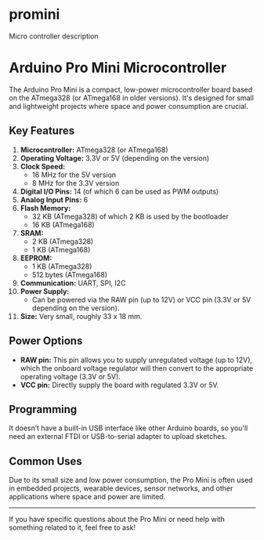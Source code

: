 # promini
Micro controller description
# Arduino Pro Mini Microcontroller

The Arduino Pro Mini is a compact, low-power microcontroller board based on the ATmega328 (or ATmega168 in older versions). It's designed for small and lightweight projects where space and power consumption are crucial.

## Key Features

1. **Microcontroller:** ATmega328 (or ATmega168)
2. **Operating Voltage:** 3.3V or 5V (depending on the version)
3. **Clock Speed:**
   - 16 MHz for the 5V version
   - 8 MHz for the 3.3V version
4. **Digital I/O Pins:** 14 (of which 6 can be used as PWM outputs)
5. **Analog Input Pins:** 6
6. **Flash Memory:** 
   - 32 KB (ATmega328) of which 2 KB is used by the bootloader
   - 16 KB (ATmega168)
7. **SRAM:**
   - 2 KB (ATmega328)
   - 1 KB (ATmega168)
8. **EEPROM:** 
   - 1 KB (ATmega328)
   - 512 bytes (ATmega168)
9. **Communication:** UART, SPI, I2C
10. **Power Supply:**
    - Can be powered via the RAW pin (up to 12V) or VCC pin (3.3V or 5V depending on the version).
11. **Size:** Very small, roughly 33 x 18 mm.

## Power Options

- **RAW pin:** This pin allows you to supply unregulated voltage (up to 12V), which the onboard voltage regulator will then convert to the appropriate operating voltage (3.3V or 5V).
- **VCC pin:** Directly supply the board with regulated 3.3V or 5V.

## Programming

It doesn’t have a built-in USB interface like other Arduino boards, so you'll need an external FTDI or USB-to-serial adapter to upload sketches.

## Common Uses

Due to its small size and low power consumption, the Pro Mini is often used in embedded projects, wearable devices, sensor networks, and other applications where space and power are limited.

---

If you have specific questions about the Pro Mini or need help with something related to it, feel free to ask!
